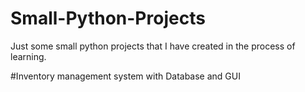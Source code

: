 # Small-Python-Projects
Just some small python projects that I have created in the process of learning.

#Inventory management system with Database and GUI
